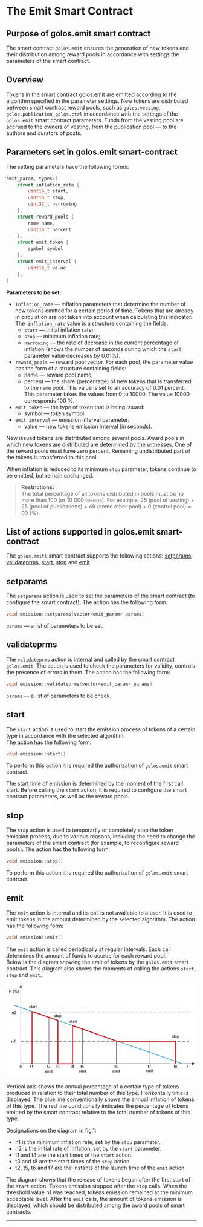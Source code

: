 # The Emit Smart Contract

## Purpose of golos.emit smart contract
The smart contract `golos.emit` ensures the generation of new tokens and their distribution among reward pools in accordance with settings the parameters of the smart contract.  

## Overview
Tokens in the smart contract golos.emit are emitted according to the algorithm specified in the parameter settings. New tokens are distributed between smart contract reward pools, such as `golos.vesting`, `golos.publication`, `golos.ctrl` in accordance with the settings of the `golos.emit` smart contract parameters. Funds from the vesting pool are accrued to the owners of vesting, from the publication pool — to the authors and curators of posts.  

## Parameters set in golos.emit smart-contract
The setting parameters have the following forms:  
```cpp
emit_param, types:[
    struct inflation_rate {
        uint16_t start,
        uint16_t stop,
        uint32_t narrowing
    },
    struct reward_pools {
        name name,
        uint16_t percent
    },
    struct emit_token {
        symbol symbol
    },
    struct emit_interval {
        uint16_t value
    },
]
```
**Parameters to be set:**  
  * `inflation_rate` — inflation parameters that determine the number of new tokens emitted for a certain period of time. Tokens that are already in circulation are not taken into account when calculating this indicator. The` inflation_rate` value is a structure containing the fields:
    * `start` — initial inflation rate;
    * `stop` — minimum inflation rate;
    * `narrowing` — the rate of decrease in the current percentage of inflation (shows the number of seconds during which the `start` parameter value decreases by 0.01%).
  * `reward_pools` — reward pool vector. For each pool, the parameter value has the form of a structure containing fields:
    * name — reward pool name;
    * percent —  the share (percentage) of new tokens that is transferred to the `name` pool. This value is set to an accuracy of 0.01 percent. This parameter takes the values from 0 to 10000. The value 10000 corresponds 100 %.
  * `emit_token` — the type of token that is being issued:
    * symbol — token symbol.
  * `emit_interval` — emission interval parameter:
    * value — new tokens emission interval (in seconds).  

New issued tokens are distributed among several pools. Award pools in which new tokens are distributed are determined by the witnesses. One of the reward pools must have zero percent. Remaining undistributed part of the tokens is transferred to this pool.  
 
When inflation is reduced to its minimum `stop` parameter, tokens continue to be emitted, but remain unchanged.  
 
> **Restrictions:**  
> The total percentage of all tokens distributed in pools must be no more than 100 (or 10 000 tokens). For example, 25 (pool of vesting) + 25 (pool of publications) + 49 (some other pool) + 0 (control pool) = 99 (%).  

## List of actions supported in golos.emit smart-contract
The `golos.emitl` smart contract supports the following actions: [setparams](#setparams), [validateprms](#validateprms), [start](#start), [stop](#stop) and [emit](#emit).  

## setparams
The `setparams` action is used to set the parameters of the smart contract (to configure the smart contract). The action has the following form:
```cpp
void emission::setparams(vector<emit_param> params)
```
`params` — a list of parameters to be set.  

## validateprms
The `validateprms` action is internal and called by the smart contract `golos.emit`. The action is used to check the parameters for validity, controls the presence of errors in them. The action has the following form:
```cpp
void emission::validateprms(vector<emit_param> params)
```
`params` — a list of parameters to be check.  

## start
The `start` action is used to start the emission process of tokens of a certain type in accordance with the selected algorithm.  
The action has the following form:
```cpp
void emission::start()
```
To perform this action it is required the authorization of `golos.emit` smart contract.  

The start time of emission is determined by the moment of the first call start. Before calling the `start` action, it is required to configure the smart contract parameters, as well as the reward pools.  
 
## stop
The `stop` action is used to temporarily or completely stop the token emission process, due to various reasons, including the need to change the parameters of the smart contract (for example, to reconfigure reward pools). The action has the following form:
```cpp
void emission::stop()
```
To perform this action it is required the authorization of `golos.emit` smart contract.  

## emit
The `emit` action is internal and its call is not available to a user. It is used to emit tokens in the amount determined by the selected algorithm. The action has the following form:
```cpp
void emission::emit()
```
The `emit` action is called periodically at regular intervals. Each call determines the amount of funds to accrue for each reward pool.  
Below is the diagram showing the emit of tokens by the `golos.emit` smart contract. This diagram also shows the moments of calling the actions `start`,` stop` and `emit`.  
 
![Fig.1 — Diagram of emitting the tokens by the smart contract](./images/emit_contract.jpg)  
 
Vertical axis shows the annual percentage of a certain type of tokens produced in relation to their total number of this type. Horizontally time is displayed. The blue line conventionally shows the annual inflation of tokens of this type. The red line conditionally indicates the percentage of tokens emitted by the smart contract relative to the total number of tokens of this type.  
 
Designations on the diagram in fig.1:
  * n1 is the minimum inflation rate, set by the `stop` parameter.
  * n2 is the initial rate of inflation, set by the `start` parameter.
  * t1 and t4 are the start times of the `start` action.
  * t3 and t8 are the start times of the `stop` action.
  * t2, t5, t6 and t7 are the instants of the launch time of the `emit` action.  
  
The diagram shows that the release of tokens began after the first start of the `start` action. Tokens emission stopped after the `stop` calls. When the threshold value n1 was reached, tokens emission remained at the minimum acceptable level. After the `emit` calls, the amount of tokens emission is displayed, which should be distributed among the award pools of smart contracts.  
**** 
